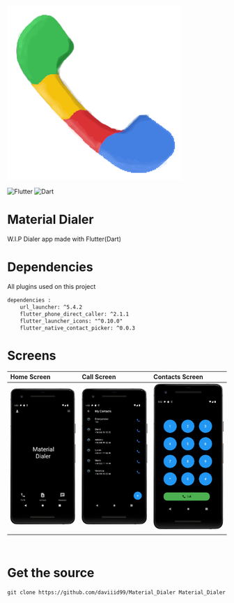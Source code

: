 
<img src="assets/icon/icon.png">

![Flutter](https://img.shields.io/badge/Flutter-%2302569B.svg?style=for-the-badge&logo=Flutter&logoColor=white)
![Dart](https://img.shields.io/badge/dart-%230175C2.svg?style=for-the-badge&logo=dart&logoColor=white)

 # Material Dialer
 W.I.P Dialer app made with Flutter(Dart)

# Dependencies
All plugins used on this project
```
dependencies :
    url_launcher: ^5.4.2
    flutter_phone_direct_caller: ^2.1.1
    flutter_launcher_icons: "^0.10.0"
    flutter_native_contact_picker: ^0.0.3
```

 # Screens
| Home Screen             | Call Screen                | Contacts Screen            |
| :---------------------- |:----------------------     |:----------------------|
| <img src="screens/screen_1.png">                        | <img src="screens/screen_2.png">                           | <img src="screens/screen_3.png">
                      |
<br/>

 # Get the source
 ```
 git clone https://github.com/daviiid99/Material_Dialer Material_Dialer
 ```
